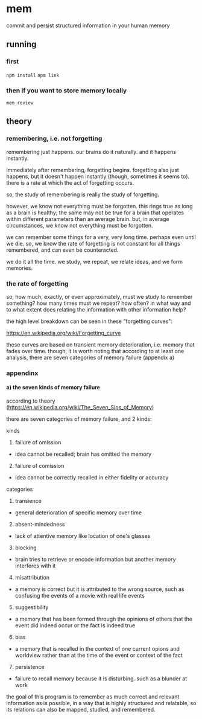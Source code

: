 # mem

commit and persist structured information in your human memory

## running

### first
`npm install`
`npm link`

### then if you want to store memory locally
`mem review`


## theory

### remembering, i.e. not forgetting

remembering just happens. our brains do it naturally. and it happens instantly.

immediately after remembering, forgetting begins. forgetting also just happens,
but it doesn't happen instantly (though, sometimes it seems to). there is a
rate at which the act of forgetting occurs.

so, the study of remembering is really the study of forgetting.

however, we know not everything must be forgotten. this rings true as long as a
brain is healthy; the same may not be true for a brain that operates within
different parameters than an average brain. but, in average circumstances, we
know not everything must be forgotten.

we can remember some things for a very, very long time. perhaps even until we
die. so, we know the rate of forgetting is not constant for all things
remembered, and can even be counteracted.

we do it all the time. we study, we repeat, we relate ideas, and we form
memories.

### the rate of forgetting

so, how much, exactly, or even approximately, must we study to remember
something? how many times must we repeat? how often? in what way and to what
extent does relating the information with other information help?

the high level breakdown can be seen in these "forgetting curves":

https://en.wikipedia.org/wiki/Forgetting_curve

these curves are based on transient memory deterioration, i.e. memory that
fades over time. though, it is worth noting that according to at least one
analysis, there are seven categories of memory failure (appendix a)


### appendinx

#### a) the seven kinds of memory failure

according to theory (https://en.wikipedia.org/wiki/The_Seven_Sins_of_Memory)

there are seven categories of memory failure, and 2 kinds:

kinds

1. failure of omission
  - idea cannot be recalled; brain has omitted the memory
2. failure of comission
  - idea cannot be correctly recalled in either fidelity or accuracy

categories

1. transience
  - general deterioration of specific memory over time
2. absent-mindedness
  - lack of attentive memory like location of one's glasses
3. blocking
  - brain tries to retrieve or encode information but another memory interferes
    with it
4. misattribution
  - a memory is correct but it is attributed to the wrong source, such as
    confusing the events of a movie with real life events
5. suggestibility
  - a memory that has been formed through the opinions of others that the event
    did indeed occur or the fact is indeed true
6. bias
  - a memory that is recalled in the context of one current opions and worldview
    rather than at the time of the event or context of the fact
7. persistence
  - failure to recall memory because it is disturbing. such as a blunder at work






the goal of this program is to remember as much correct and relevant
information as is possible, in a way that is highly structured and relatable,
so its relations can also be mapped, studied, and remembered.



